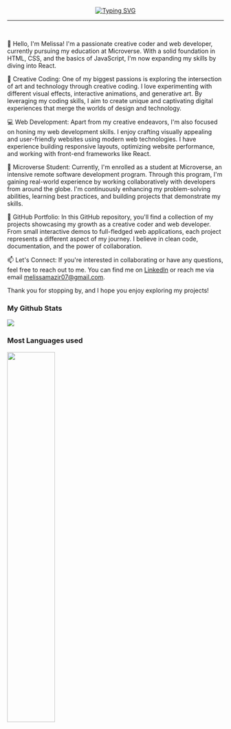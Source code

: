 <p align="center">
<a href="https://github.com/=melybee-07">
    <img src="https://readme-typing-svg.demolab.com?font=Georgia&size=30&duration=2000&pause=70&multiline=true&width=900&height=120&lines=Melissa+Mazir;Computer+Network+and+telecommunication+Engineer;Front+End+developer+%7C+Microverse+Student" alt="Typing SVG" />
</a>
    <hr/>
<br/>

👋 Hello, I'm Melissa!
I'm a passionate creative coder and web developer, currently pursuing my education at Microverse. With a solid foundation in HTML, CSS, and the basics of JavaScript, I'm now expanding my skills by diving into React.

🎨 Creative Coding:
One of my biggest passions is exploring the intersection of art and technology through creative coding. I love experimenting with different visual effects, interactive animations, and generative art. By leveraging my coding skills, I aim to create unique and captivating digital experiences that merge the worlds of design and technology.

💻 Web Development:
Apart from my creative endeavors, I'm also focused on honing my web development skills. I enjoy crafting visually appealing and user-friendly websites using modern web technologies. I have experience building responsive layouts, optimizing website performance, and working with front-end frameworks like React.

🌱 Microverse Student:
Currently, I'm enrolled as a student at Microverse, an intensive remote software development program. Through this program, I'm gaining real-world experience by working collaboratively with developers from around the globe. I'm continuously enhancing my problem-solving abilities, learning best practices, and building projects that demonstrate my skills.

🚀 GitHub Portfolio:
In this GitHub repository, you'll find a collection of my projects showcasing my growth as a creative coder and web developer. From small interactive demos to full-fledged web applications, each project represents a different aspect of my journey. I believe in clean code, documentation, and the power of collaboration.

📫 Let's Connect:
If you're interested in collaborating or have any questions, feel free to reach out to me. You can find me on <a href="https://www.linkedin.com/in/melissa-mazir-172574223/">LinkedIn</a> or reach me via email melissamazir07@gmail.com.

Thank you for stopping by, and I hope you enjoy exploring my projects!


### My Github Stats
<img src="https://github-readme-stats.vercel.app/api?username=melybee-07&show_icons=true&theme=radical" />

  <br/> 
  
### Most Languages used
<img  width="47%" src="https://github-readme-stats.vercel.app/api/top-langs/?username=melybee-07&layout=compact" />
